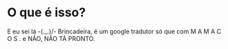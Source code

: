 # O que é isso?

E eu sei lá -\(._.)/-
Brincadeira, é um google tradutor só que com M A M A C O S .
e NÃO, NÃO TÁ PRONTO.
